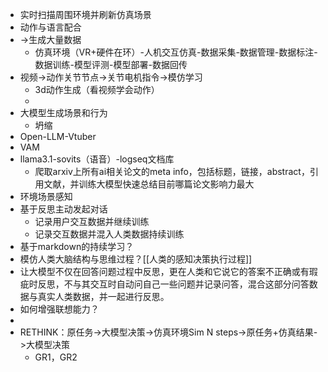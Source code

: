 - 实时扫描周围环境并刷新仿真场景
- 动作与语言配合
- ->生成大量数据
	- 仿真环境（VR+硬件在环）-人机交互仿真-数据采集-数据管理-数据标注-数据训练-模型评测-模型部署-数据回传
- 视频->动作关节节点->关节电机指令->模仿学习
	- 3d动作生成（看视频学会动作）
	-
- 大模型生成场景和行为
	- 坍缩
- Open-LLM-Vtuber
- VAM
- llama3.1-sovits（语音）-logseq文档库
	- 爬取arxiv上所有ai相关论文的meta info，包括标题，链接，abstract，引用文献，并训练大模型快速总结目前哪篇论文影响力最大
- 环境场景感知
- 基于反思主动发起对话
	- 记录用户交互数据并继续训练
	- 记录交互数据并混入人类数据持续训练
- 基于markdown的持续学习？
- 模仿人类大脑结构与思维过程？[[人类的感知决策执行过程]]
- 让大模型不仅在回答问题过程中反思，更在人类和它说它的答案不正确或有瑕疵时反思，不与其交互时自动问自己一些问题并记录问答，混合这部分问答数据与真实人类数据，并一起进行反思。
- 如何增强联想能力？
-
- RETHINK：原任务->大模型决策->仿真环境Sim N steps->原任务+仿真结果->大模型决策
	- GR1，GR2